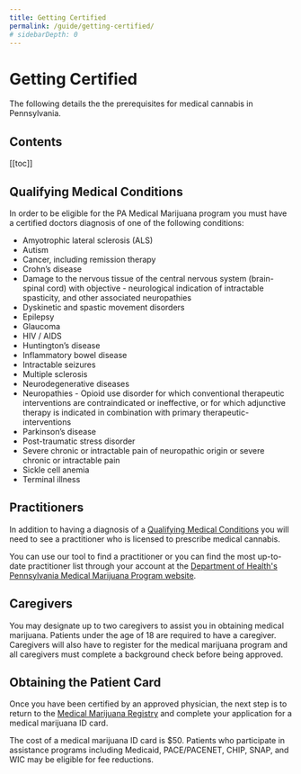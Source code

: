 ```yaml
---
title: Getting Certified
permalink: /guide/getting-certified/
# sidebarDepth: 0
---
```

<!-- <Ads /> -->

# Getting Certified

The following details the the prerequisites for medical cannabis in Pennsylvania.

## Contents
[[toc]]



## Qualifying Medical Conditions

In order to be eligible for the PA Medical Marijuana program you must have a certified doctors diagnosis of one of the following conditions:

- Amyotrophic lateral sclerosis (ALS)
- Autism
- Cancer, including remission therapy
- Crohn’s disease
- Damage to the nervous tissue of the central nervous system (brain-spinal cord) with objective - neurological indication of intractable spasticity, and other associated neuropathies
- Dyskinetic and spastic movement disorders
- Epilepsy
- Glaucoma
- HIV / AIDS
- Huntington’s disease
- Inflammatory bowel disease
- Intractable seizures
- Multiple sclerosis
- Neurodegenerative diseases
- Neuropathies - Opioid use disorder for which conventional therapeutic interventions are contraindicated or ineffective, or for which adjunctive therapy is indicated in combination with primary therapeutic- interventions
- Parkinson’s disease
- Post-traumatic stress disorder
- Severe chronic or intractable pain of neuropathic origin or severe chronic or intractable pain
- Sickle cell anemia
- Terminal illness


## Practitioners 

In addition to having a diagnosis of a [Qualifying Medical Conditions](/guide/getting-certified.html#qualifying-medical-conditions) you will need to see a practitioner who is licensed to prescribe medical cannabis.

You can use our tool to find a practitioner or you can find the most up-to-date practitioner list through your account at the [Department of Health's Pennsylvania Medical Marijuana Program website](https://padohmmp.custhelp.com/app/login).

<Practitioners />


## Caregivers

You may designate up to two caregivers to assist you in obtaining medical marijuana. Patients under the age of 18 are required to have a caregiver. Caregivers will also have to register for the medical marijuana program and all caregivers must complete a background check before being approved. 

## Obtaining the Patient Card

Once you have been certified by an approved physician, the next step is to return to the [Medical Marijuana Registry](https://padohmmp.custhelp.com/app/login) and complete your application for a medical marijuana ID card.

The cost of a medical marijuana ID card is $50. Patients who participate in assistance programs including Medicaid, PACE/PACENET, CHIP, SNAP, and WIC may be eligible for fee reductions.

<Referral />
<Ads />
